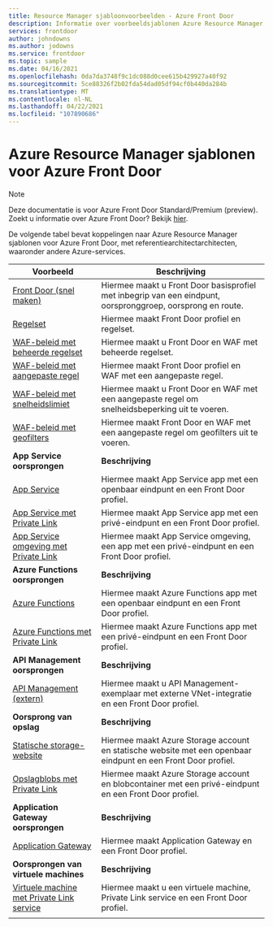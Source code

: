 ```yaml
---
title: Resource Manager sjabloonvoorbeelden - Azure Front Door
description: Informatie over voorbeeldsjablonen Azure Resource Manager die zijn opgegeven voor Azure Front Door.
services: frontdoor
author: johndowns
ms.author: jodowns
ms.service: frontdoor
ms.topic: sample
ms.date: 04/16/2021
ms.openlocfilehash: 0da7da3748f9c1dc088d0cee615b429927a40f92
ms.sourcegitcommit: 5ce88326f2b02fda54dad05df94cf0b440da284b
ms.translationtype: MT
ms.contentlocale: nl-NL
ms.lasthandoff: 04/22/2021
ms.locfileid: "107890686"
---
```

# <a name="azure-resource-manager-templates-for-azure-front-door"></a>Azure Resource Manager sjablonen voor Azure Front Door

> [!Note]
> Deze documentatie is voor Azure Front Door Standard/Premium (preview). Zoekt u informatie over Azure Front Door? Bekijk [hier](../front-door-overview.md).

De volgende tabel bevat koppelingen naar Azure Resource Manager sjablonen voor Azure Front Door, met referentiearchitectarchitecten, waaronder andere Azure-services.

| Voorbeeld | Beschrijving |
|-|-|
| [Front Door (snel maken)](https://github.com/Azure/azure-quickstart-templates/tree/master/201-front-door-standard-premium/) | Hiermee maakt u Front Door basisprofiel met inbegrip van een eindpunt, oorspronggroep, oorsprong en route.  |
| [Regelset](https://github.com/Azure/azure-quickstart-templates/tree/master/201-front-door-standard-premium-rule-set/) | Hiermee maakt Front Door profiel en regelset.  |
| [WAF-beleid met beheerde regelset](https://github.com/Azure/azure-quickstart-templates/tree/master/201-front-door-premium-waf-managed/) | Hiermee maakt u Front Door en WAF met beheerde regelset.  |
| [WAF-beleid met aangepaste regel](https://github.com/Azure/azure-quickstart-templates/tree/master/201-front-door-standard-premium-waf-custom/) | Hiermee maakt Front Door profiel en WAF met een aangepaste regel.  |
| [WAF-beleid met snelheidslimiet](https://github.com/Azure/azure-quickstart-templates/tree/master/201-front-door-standard-premium-rate-limit/) | Hiermee maakt u Front Door en WAF met een aangepaste regel om snelheidsbeperking uit te voeren.  |
| [WAF-beleid met geofilters](https://github.com/Azure/azure-quickstart-templates/tree/master/201-front-door-standard-premium-geo-filtering/) | Hiermee maakt Front Door en WAF met een aangepaste regel om geofilters uit te voeren.  |
|**App Service oorsprongen**| **Beschrijving** |
| [App Service](https://github.com/Azure/azure-quickstart-templates/tree/master/201-front-door-standard-premium-app-service-public) | Hiermee maakt App Service app met een openbaar eindpunt en een Front Door profiel.  |
| [App Service met Private Link](https://github.com/Azure/azure-quickstart-templates/tree/master/201-front-door-premium-app-service-private-link) | Hiermee maakt App Service app met een privé-eindpunt en een Front Door profiel.  |
| [App Service omgeving met Private Link](https://github.com/Azure/azure-quickstart-templates/tree/master/201-front-door-premium-app-service-environment-internal-private-link) | Hiermee maakt App Service omgeving, een app met een privé-eindpunt en een Front Door profiel.  |
|**Azure Functions oorsprongen**| **Beschrijving** |
| [Azure Functions](https://github.com/Azure/azure-quickstart-templates/tree/master/201-front-door-standard-premium-function-public/) | Hiermee maakt Azure Functions app met een openbaar eindpunt en een Front Door profiel.  |
| [Azure Functions met Private Link](https://github.com/Azure/azure-quickstart-templates/tree/master/201-front-door-premium-function-private-link) | Hiermee maakt Azure Functions app met een privé-eindpunt en een Front Door profiel.  |
|**API Management oorsprongen**| **Beschrijving** |
| [API Management (extern)](https://github.com/Azure/azure-quickstart-templates/tree/master/201-front-door-standard-premium-api-management-external) | Hiermee maakt u API Management-exemplaar met externe VNet-integratie en een Front Door profiel.  |
|**Oorsprong van opslag**| **Beschrijving** |
| [Statische storage-website](https://github.com/Azure/azure-quickstart-templates/tree/master/201-front-door-standard-premium-storage-static-website) | Hiermee maakt Azure Storage account en statische website met een openbaar eindpunt en een Front Door profiel.  |
| [Opslagblobs met Private Link](https://github.com/Azure/azure-quickstart-templates/tree/master/201-front-door-premium-storage-blobs-private-link) | Hiermee maakt Azure Storage account en blobcontainer met een privé-eindpunt en een Front Door profiel.  |
|**Application Gateway oorsprongen**| **Beschrijving** |
| [Application Gateway](https://github.com/Azure/azure-quickstart-templates/tree/master/201-front-door-standard-premium-application-gateway-public) | Hiermee maakt Application Gateway en een Front Door profiel. |
|**Oorsprongen van virtuele machines**| **Beschrijving** |
| [Virtuele machine met Private Link service](https://github.com/Azure/azure-quickstart-templates/tree/master/201-front-door-premium-vm-private-link) | Hiermee maakt u een virtuele machine, Private Link service en een Front Door profiel. |
| | |
